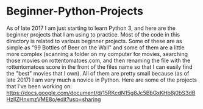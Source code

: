 # Beginner-Python-Projects
As of late 2017 I am just starting to learn Python 3, and here are the beginner projects that I am using to practice. Most of the code in this directory is related to various beginner projects. Some of these are as simple as "99 Bottles of Beer on the Wall" and some of them are a little more complex (scanning a folder on my computer for movies, searching those movies on rottentomatoes.com, and then renaming the file with the rottentomatoes score in the front of the files name so that I can easily find the "best" movies that I own). All of them are pretty small because (as of late 2017) I am very much a novice in Python.
Here are some of the projects that I've been working on: https://docs.google.com/document/d/15RKcdN15g8Jc5BbGxKHb8j0bS3dBHzlIZHnxmzVME8o/edit?usp=sharing
